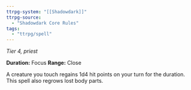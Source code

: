 ```yaml
---
ttrpg-system: "[[Shadowdark]]"
ttrpg-source: 
  - "Shadowdark Core Rules"
tags:
  - "ttrpg/spell"
---
```

*Tier 4, priest*

**Duration:** Focus
**Range:** Close

A creature you touch regains 1d4 hit points on your turn for the duration. This spell also regrows lost body parts.
